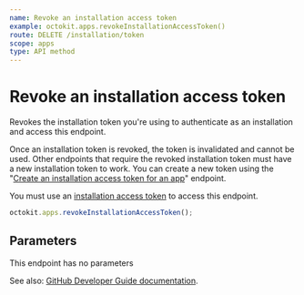 ```yaml
---
name: Revoke an installation access token
example: octokit.apps.revokeInstallationAccessToken()
route: DELETE /installation/token
scope: apps
type: API method
---
```


# Revoke an installation access token

Revokes the installation token you're using to authenticate as an installation and access this endpoint.

Once an installation token is revoked, the token is invalidated and cannot be used. Other endpoints that require the revoked installation token must have a new installation token to work. You can create a new token using the "[Create an installation access token for an app](https://docs.github.com/rest/reference/apps#create-an-installation-access-token-for-an-app)" endpoint.

You must use an [installation access token](https://docs.github.com/apps/building-github-apps/authenticating-with-github-apps/#authenticating-as-an-installation) to access this endpoint.

```js
octokit.apps.revokeInstallationAccessToken();
```

## Parameters

This endpoint has no parameters

See also: [GitHub Developer Guide documentation](https://docs.github.com/rest/reference/apps#revoke-an-installation-access-token).

